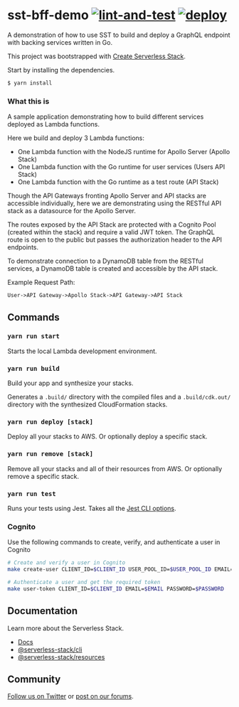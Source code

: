 # sst-bff-demo [![lint-and-test](https://github.com/cliffom/sst-bff-demo/actions/workflows/lint-and-test.yml/badge.svg)](https://github.com/cliffom/sst-bff-demo/actions/workflows/lint-and-test.yml) [![deploy](https://github.com/cliffom/sst-bff-demo/actions/workflows/deploy.yml/badge.svg)](https://github.com/cliffom/sst-bff-demo/actions/workflows/deploy.yml)

A demonstration of how to use SST to build and deploy a GraphQL endpoint with backing services
written in Go.

This project was bootstrapped with
[Create Serverless Stack](https://docs.serverless-stack.com/packages/create-serverless-stack).

Start by installing the dependencies.

```bash
$ yarn install
```

### What this is

A sample application demonstrating how to build different services deployed as
Lambda functions.

Here we build and deploy 3 Lambda functions:
- One Lambda function with the NodeJS runtime for Apollo Server (Apollo Stack)
- One Lambda function with the Go runtime for user services (Users API Stack)
- One Lambda function with the Go runtime as a test route (API Stack)

Though the API Gateways fronting Apollo Server and API stacks are accessible
individually, here we are demonstrating using the RESTful API stack as a
datasource for the Apollo Server.

The routes exposed by the API Stack are protected with a Cognito Pool
(created within the stack) and require a valid JWT token. The GraphQL
route is open to the public but passes the authorization header to the
API endpoints.

To demonstrate connection to a DynamoDB table from the RESTful services, a
DynamoDB table is created and accessible by the API stack.

Example Request Path:

```
User->API Gateway->Apollo Stack->API Gateway->API Stack
```

## Commands

### `yarn run start`

Starts the local Lambda development environment.

### `yarn run build`

Build your app and synthesize your stacks.

Generates a `.build/` directory with the compiled files and a `.build/cdk.out/` directory with the
synthesized CloudFormation stacks.

### `yarn run deploy [stack]`

Deploy all your stacks to AWS. Or optionally deploy a specific stack.

### `yarn run remove [stack]`

Remove all your stacks and all of their resources from AWS. Or optionally remove a specific stack.

### `yarn run test`

Runs your tests using Jest. Takes all the [Jest CLI options](https://jestjs.io/docs/en/cli).

### Cognito

Use the following commands to create, verify, and authenticate a user in Cognito

```sh
# Create and verify a user in Cognito
make create-user CLIENT_ID=$CLIENT_ID USER_POOL_ID=$USER_POOL_ID EMAIL=$EMAIL PASSWORD=$PASSWORD

# Authenticate a user and get the required token
make user-token CLIENT_ID=$CLIENT_ID EMAIL=$EMAIL PASSWORD=$PASSWORD
```

## Documentation

Learn more about the Serverless Stack.

- [Docs](https://docs.serverless-stack.com)
- [@serverless-stack/cli](https://docs.serverless-stack.com/packages/cli)
- [@serverless-stack/resources](https://docs.serverless-stack.com/packages/resources)

## Community

[Follow us on Twitter](https://twitter.com/ServerlessStack) or
[post on our forums](https://discourse.serverless-stack.com).
